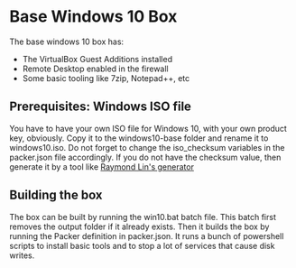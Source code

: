 # Base Windows 10 Box
The base windows 10 box has:
- The VirtualBox Guest Additions installed
- Remote Desktop enabled in the firewall
- Some basic tooling like 7zip, Notepad++, etc

## Prerequisites: Windows ISO file
You have to have your own ISO file for Windows 10, with your own product key, obviously. Copy it to the windows10-base folder and rename it to windows10.iso. Do not forget to change the iso_checksum variables in the packer.json file accordingly. If you do not have the checksum value, then generate it by a tool like [Raymond Lin's generator](https://raylin.wordpress.com/downloads/md5-sha-1-checksum-utility/)

## Building the box
The box can be built by running the win10.bat batch file.
This batch first removes the output folder if it already exists.
Then it builds the box by running the Packer definition in packer.json.
It runs a bunch of powershell scripts to install basic tools and to stop a lot of services that cause disk writes.






